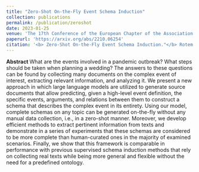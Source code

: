 ```yaml
---
title: "Zero-Shot On-the-Fly Event Schema Induction"
collection: publications
permalink: /publication/zeroshot
date: 2023-01-25
venue: 'The 17th Conference of the European Chapter of the Association for Computational Linguistics (EACL)'
paperurl: 'https://arxiv.org/abs/2210.06254'
citation: '<b> Zero-Shot On-the-Fly Event Schema Induction."</b> Rotem Dror, Haoyu Wang, Dan Roth. <i> In Proceedings of Findings of the 17th Conference of the European Chapter of the Association for Computational Linguistics.</i>'
---
```


<b> Abstract </b>
What are the events involved in a pandemic outbreak? What steps should be taken when planning a wedding? The answers to these questions can be found by collecting many documents on the complex event of interest, extracting relevant information, and analyzing it. We present a new approach in which large language models are utilized to generate source documents that allow predicting, given a high-level event definition, the specific events, arguments, and relations between them to construct a schema that describes the complex event in its entirety. Using our model, complete schemas on any topic can be generated on-the-fly without any manual data collection, i.e., in a zero-shot manner. Moreover, we develop efficient methods to extract pertinent information from texts and demonstrate in a series of experiments that these schemas are considered to be more complete than human-curated ones in the majority of examined scenarios. Finally, we show that this framework is comparable in performance with previous supervised schema induction methods that rely on collecting real texts while being more general and flexible without the need for a predefined ontology.
